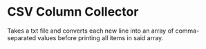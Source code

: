 # CSV Column Collector

Takes a txt file and converts each new line into an array of comma-separated values before printing all items in said array.
